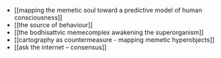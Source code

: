 - [[mapping the memetic soul toward a predictive model of human consciousness]]
- [[the source of behaviour]]
- [[the bodhisattvic memecomplex awakening the superorganism]]
- [[cartography as countermeasure - mapping memetic hyperobjects]]
- [[ask the internet – consensus]]

